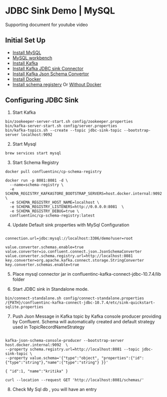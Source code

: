 

# JDBC Sink Demo | MySQL 

Supporting document for youtube video 

## Initial Set Up


* [Install MySQL](https://formulae.brew.sh/formula/mysql)
* [MySQL workbench](https://downloads.mysql.com/archives/workbench/)
* [Install Kafka](https://kafka.apache.org/quickstart)
* [Install Kafka JDBC sink Connector](https://www.confluent.io/hub/confluentinc/kafka-connect-jdbc)
* [Install Kafka Json Schema Convertor](https://www.confluent.io/hub/confluentinc/kafka-connect-json-schema-converter)
* [Install Docker](https://docs.docker.com/desktop/install/mac-install/)
* [Install schema registery](https://hub.docker.com/r/confluentinc/cp-schema-registry) Or [Without Docker](https://github.com/confluentinc/schema-registry)

## Configuring JDBC Sink


1. Start Kafka
```shell
bin/zookeeper-server-start.sh config/zookeeper.properties 
bin/kafka-server-start.sh config/server.properties
bin/kafka-topics.sh --create --topic jdbc-sink-topic --bootstrap-server localhost:9092
```
2. Start Mysql
```shell
brew services start mysql
```
3. Start Schema Registry
```shell
docker pull confluentinc/cp-schema-registry
```

```shell
docker run -p 8081:8081 -d \
  --name=schema-registry \
  -e SCHEMA_REGISTRY_KAFKASTORE_BOOTSTRAP_SERVERS=host.docker.internal:9092 \
  -e SCHEMA_REGISTRY_HOST_NAME=localhost \
  -e SCHEMA_REGISTRY_LISTENERS=http://0.0.0.0:8081  \
  -e SCHEMA_REGISTRY_DEBUG=true \
  confluentinc/cp-schema-registry:latest
```

4. Update Default sink properties with MySql Configuration
```shell

connection.url=jdbc:mysql://localhost:3306/demo?user=root

value.converter.schemas.enable=true
value.converter=io.confluent.connect.json.JsonSchemaConverter
value.converter.schema.registry.url=http://localhost:8081
key.converter=org.apache.kafka.connect.storage.StringConverter
key.converter.schemas.enable=true
```

5. Place mysql connector jar in confluentinc-kafka-connect-jdbc-10.7.4/lib folder

6. Start JDBC sink in Standalone mode.
```shell
bin/connect-standalone.sh config/connect-standalone.properties /{PATH}/confluentinc-kafka-connect-jdbc-10.7.4/etc/sink-quickstart-sqlite.properties 
```

7. Push Json Message in Kafka topic by Kafka console producer providing by Confluent. Schema will automatically created and 
default strategy used in TopicRecordNameStrategy

```shell

kafka-json-schema-console-producer --bootstrap-server host.docker.internal:9092  \
--property schema.registry.url=http://localhost:8081 --topic jdbc-sink-topic \
--property value.schema='{"type":"object", "properties":{"id":{"type":"string"},"name":{"type":"string"} }}'
```

```shell
{ "id":1, "name":"kritika" }
```
```shell
curl --location --request GET 'http://localhost:8081/schemas/'
```
8. Check My Sql db , you will have an entry
